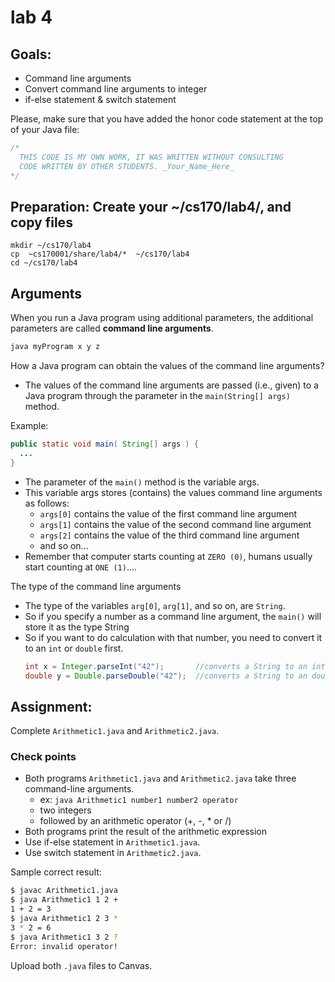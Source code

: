 # lab 4 

## Goals:

- Command line arguments
- Convert command line arguments to integer
- if-else statement & switch statement

Please, make sure that you have added the honor code statement at the top of your Java file:

```java
/*
  THIS CODE IS MY OWN WORK, IT WAS WRITTEN WITHOUT CONSULTING       
  CODE WRITTEN BY OTHER STUDENTS. _Your_Name_Here_
*/
```

## Preparation: Create your ~/cs170/lab4/, and copy files

```
mkdir ~/cs170/lab4
cp  ~cs170001/share/lab4/*  ~/cs170/lab4
cd ~/cs170/lab4
```

## Arguments

When you run a Java program using additional parameters, the additional parameters are called **command line arguments**.

```sh
java myProgram x y z
```

How a Java program can obtain the values of the command line arguments?
  - The values of the command line arguments are passed (i.e., given) to a Java program through the parameter in the `main(String[] args)` method.

Example: 

```java
public static void main( String[] args ) {
  ...
}
```

- The parameter of the `main()` method is the variable args.
- This variable args stores (contains) the values command line arguments as follows:
  - `args[0]` contains the value of the first command line argument
  - `args[1]` contains the value of the second command line argument
  - `args[2]` contains the value of the third command line argument
  - and so on...
- Remember that computer starts counting at `ZERO (0)`, humans usually start counting at `ONE (1)`....

The type of the command line arguments

- The type of the variables `arg[0]`, `arg[1]`, and so on, are `String`.
- So if you specify a number as a command line argument, the `main()` will store it as the type String
- So if you want to do calculation with that number, you need to convert it to an `int` or `double` first.
  ```java
  int x = Integer.parseInt("42");       //converts a String to an int value
  double y = Double.parseDouble("42");  //converts a String to an double value
  ```

## Assignment:

Complete `Arithmetic1.java` and `Arithmetic2.java`.

### Check points
- Both programs `Arithmetic1.java` and `Arithmetic2.java` take three command-line arguments.
  - ex: `java Arithmetic1 number1 number2 operator`
  - two integers
  - followed by an arithmetic operator (+, -, * or /)
- Both programs print the result of the arithmetic expression
- Use if-else statement in `Arithmetic1.java`. 
- Use switch statement in `Arithmetic2.java`. 

Sample correct result:

```sh
$ javac Arithmetic1.java
$ java Arithmetic1 1 2 +
1 + 2 = 3
$ java Arithmetic1 2 3 *
3 * 2 = 6
$ java Arithmetic1 3 2 ?
Error: invalid operator!
```

Upload both `.java` files to Canvas. 
